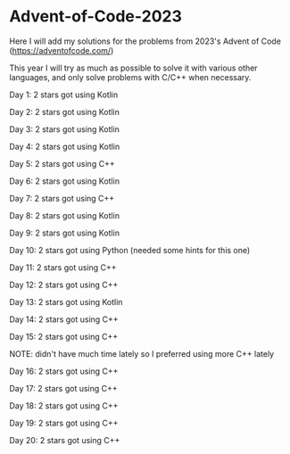 # Advent-of-Code-2023

Here I will add my solutions for the problems from 2023's Advent of Code (https://adventofcode.com/)

This year I will try as much as possible to solve it with various other languages, and only solve problems with C/C++ when necessary.

Day 1: 2 stars got using Kotlin

Day 2: 2 stars got using Kotlin

Day 3: 2 stars got using Kotlin

Day 4: 2 stars got using Kotlin

Day 5: 2 stars got using C++

Day 6: 2 stars got using Kotlin

Day 7: 2 stars got using C++

Day 8: 2 stars got using Kotlin

Day 9: 2 stars got using Kotlin

Day 10: 2 stars got using Python (needed some hints for this one)

Day 11: 2 stars got using C++

Day 12: 2 stars got using C++

Day 13: 2 stars got using Kotlin

Day 14: 2 stars got using C++

Day 15: 2 stars got using C++ 

NOTE: didn't have much time lately so I preferred using more C++ lately

Day 16: 2 stars got using C++ 

Day 17: 2 stars got using C++ 

Day 18: 2 stars got using C++ 

Day 19: 2 stars got using C++ 

Day 20: 2 stars got using C++ 